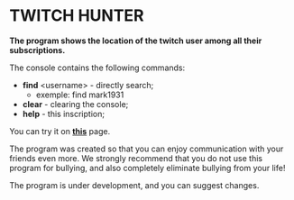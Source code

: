 # TWITCH HUNTER

**The program shows the location of the twitch user among all their subscriptions.**

The console contains the following commands:
+ **find** &lt;username&gt; - directly search;
	* exemple: find mark1931
+ **clear** - clearing the console;
+ **help** - this inscription;

You can try it on **[this](https://toper1524.github.io/twitch_hunter/client/)** page.

The program was created so that you can enjoy communication with your friends even more. We strongly recommend that you do not use this program for bullying, and also completely eliminate bullying from your life!

The program is under development, and you can suggest changes.
